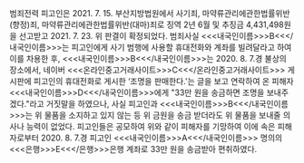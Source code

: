 범죄전력
피고인은 2021. 7. 15. 부산지방법원에서 사기죄, 마약류관리에관한법률위반(향정)죄, 마약류관리에관한법률위반(대마)죄로 징역 2년 6월 및 추징금 4,431,498원을 선고받고 2021. 7. 23. 위 판결이 확정되었다.
범죄사실
<<<내국인이름>>>B<<</내국인이름>>>는 피고인에게 사기 범행에 사용할 휴대전화와 계좌를 빌려달라고 하여 이를 차용한 후, <<<내국인이름>>>B<<</내국인이름>>>는 2020. 8. 7.경 불상의 장소에서, 네이버 <<<온라인중고거래사이트>>>C<<</온라인중고거래사이트>>> 게시판에 피고인의 휴대전화로 게시한 ‘조명을 판매한다.'는 글을 보고 연락하여 온 피해자 <<<내국인이름>>>D<<</내국인이름>>>에게 "33만 원을 송금하면 조명을 보내주겠다."라고 거짓말을 하였으나, 사실 피고인과 <<<내국인이름>>>B<<</내국인이름>>>는 위 물품을 소지하고 있지 않는 등 위 금원을 송금 받더라도 위 물품을 보내줄 의사나 능력이 없었다.
피고인들은 공모하여 위와 같이 피해자를 기망하여 이에 속은 피해자로부터 2020. 8. 7.경 피고인 <<<내국인이름>>>A<<</내국인이름>>> 명의의 <<<은행>>>E<<</은행>>>은행 계좌로 33만 원을 송금받아 편취하였다.